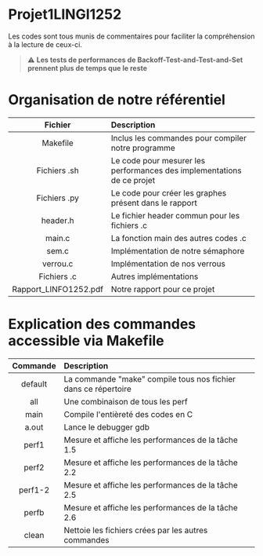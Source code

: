 # Projet1LINGI1252

Les codes sont tous munis de commentaires pour faciliter la compréhension à la lecture de ceux-ci.
> :warning: **Les tests de performances de Backoff-Test-and-Test-and-Set prennent plus de temps que le reste**

# Organisation de notre référentiel
| Fichier | Description |
|  :---:  | :---         |
| Makefile | Inclus les commandes pour compiler notre programme |
| Fichiers .sh | Le code pour mesurer les performances des implementations de ce projet |
| Fichiers .py | Le code pour créer les graphes présent dans le rapport |
| header.h | Le fichier header commun pour les fichiers .c |
| main.c | La fonction main des autres codes .c |
| sem.c | Implémentation de notre sémaphore |
| verrou.c | Implémentation de nos verrous |
| Fichiers .c | Autres implémentations |
| Rapport_LINFO1252.pdf | Notre rapport pour ce projet |

# Explication des commandes accessible via Makefile
| Commande | Description |
|   :---:  | :---         |
| default | La commande "make" compile tous nos fichier dans ce répertoire |
| all | Une combinaison de tous les perf |
| main | Compile l'entièreté des codes en C |
| a.out | Lance le debugger gdb |
| perf1 | Mesure et affiche les performances de la tâche 1.5 |
| perf2 | Mesure et affiche les performances de la tâche 2.2 |
| perf1-2 | Mesure et affiche les performances de la tâche 2.5 |
| perfb | Mesure et affiche les performances de la tâche 2.6 |
| clean | Nettoie les fichiers crées par les autres commandes |
